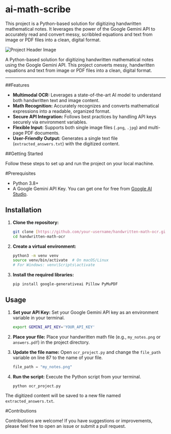 # ai-math-scribe
This project is a Python-based solution for digitizing handwritten mathematical notes. It leverages the power of the Google Gemini API to accurately read and convert messy, scribbled equations and text from image or PDF files into a clean, digital format.



![Project Header Image](https://via.placeholder.com/800x200?text=Handwritten+Math+OCR)

A Python-based solution for digitizing handwritten mathematical notes using the Google Gemini API. This project converts messy, handwritten equations and text from image or PDF files into a clean, digital format.

---

##Features

- **Multimodal OCR:** Leverages a state-of-the-art AI model to understand both handwritten text and image content.
- **Math Recognition:** Accurately recognizes and converts mathematical expressions into a readable, organized format.
- **Secure API Integration:** Follows best practices by handling API keys securely via environment variables.
- **Flexible Input:** Supports both single image files (`.png`, `.jpg`) and multi-page PDF documents.
- **User-Friendly Output:** Generates a single text file (`extracted_answers.txt`) with the digitized content.

##Getting Started

Follow these steps to set up and run the project on your local machine.

#Prerequisites

- Python 3.8+
- A Google Gemini API Key. You can get one for free from [Google AI Studio](https://aistudio.google.com/app/apikey).

## Installation

1.  **Clone the repository:**
    ```bash
    git clone [https://github.com/your-username/handwritten-math-ocr.git](https://github.com/your-username/handwritten-math-ocr.git)
    cd handwritten-math-ocr
    ```

2.  **Create a virtual environment:**
    ```bash
    python3 -m venv venv
    source venv/bin/activate  # On macOS/Linux
    # For Windows: venv\Scripts\activate
    ```

3.  **Install the required libraries:**
    ```bash
    pip install google-generativeai Pillow PyMuPDF
    ```

## Usage

1.  **Set your API Key:**
    Set your Google Gemini API key as an environment variable in your terminal.
    ```bash
    export GEMINI_API_KEY='YOUR_API_KEY'
    ```

2.  **Place your file:**
    Place your handwritten math file (e.g., `my_notes.png` or `answers.pdf`) in the project directory.

3.  **Update the file name:**
    Open `ocr_project.py` and change the `file_path` variable on line 87 to the name of your file.
    ```python
    file_path = "my_notes.png"
    ```

4.  **Run the script:**
    Execute the Python script from your terminal.
    ```bash
    python ocr_project.py
    ```

The digitized content will be saved to a new file named `extracted_answers.txt`.


#Contributions

Contributions are welcome! If you have suggestions or improvements, please feel free to open an issue or submit a pull request.

